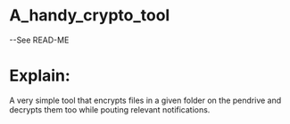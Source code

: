 # A_handy_crypto_tool
  --See READ-ME
 
# Explain:
 
 A very simple tool that encrypts files in a given folder on the pendrive and decrypts them too while pouting relevant notifications.
 
